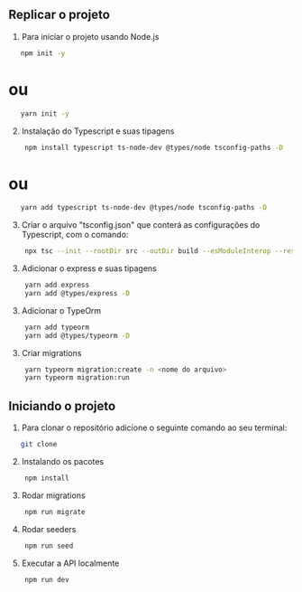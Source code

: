 
## Replicar o projeto

1. Para iniciar o projeto usando Node.js
```sh
   npm init -y
```
 # ou

```sh
   yarn init -y
```

2. Instalação do Typescript e suas tipagens
```sh
    npm install typescript ts-node-dev @types/node tsconfig-paths -D
```
 # ou

```sh
   yarn add typescript ts-node-dev @types/node tsconfig-paths -D
```


3. Criar o arquivo "tsconfig.json" que conterá as configurações do Typescript, com o comando:

```sh
    npx tsc --init --rootDir src --outDir build --esModuleInterop --resolveJsonModule --lib es6 --module commonjs --allowJs true --noImplicitAny true
```  
3. Adicionar o express e suas tipagens
```sh
    yarn add express
    yarn add @types/express -D
```  


3. Adicionar o TypeOrm
```sh
    yarn add typeorm
    yarn add @types/typeorm -D
```  


3. Criar migrations
```sh
    yarn typeorm migration:create -n <nome do arquivo>
    yarn typeorm migration:run
```  






## Iniciando o projeto

1. Para clonar o repositório adicione o seguinte comando ao seu terminal:
```sh
   git clone 
```
2. Instalando os pacotes 
```sh
    npm install
```  
3. Rodar migrations
```sh
    npm run migrate
```  
4. Rodar seeders
```sh
    npm run seed
```  
5. Executar a API localmente
```sh
    npm run dev
```

